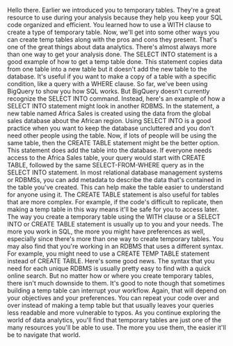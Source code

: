 

Hello there. Earlier we introduced you to temporary tables. They're a great resource to use during your analysis because they help you keep your SQL code organized and efficient. You learned how to use a WITH clause to create a type of temporary table. Now, we'll get into some other ways you can create temp tables along with the pros and cons they present. That's one of the great things about data analytics. There's almost always more than one way to get your analysis done. The SELECT INTO statement is a good example of how to get a temp table done. This statement copies data from one table into a new table but it doesn't add the new table to the database. It's useful if you want to make a copy of a table with a specific condition, like a query with a WHERE clause. So far, we've been using BigQuery to show you how SQL works. But BigQuery doesn't currently recognize the SELECT INTO command. Instead, here's an example of how a SELECT INTO statement might look in another RDBMS. In the statement, a new table named Africa Sales is created using the data from the global sales database about the African region. Using SELECT INTO is a good practice when you want to keep the database uncluttered and you don't need other people using the table. Now, if lots of people will be using the same table, then the CREATE TABLE statement might be the better option. This statement does add the table into the database. If everyone needs access to the Africa Sales table, your query would start with CREATE TABLE, followed by the same SELECT-FROM-WHERE query as in the SELECT INTO statement. In most relational database management systems or RDBMSs, you can add metadata to describe the data that's contained in the table you've created. This can help make the table easier to understand for anyone using it. The CREATE TABLE statement is also useful for tables that are more complex. For example, if the code's difficult to replicate, then making a temp table in this way means it'll be safe for you to access later. The way you create a temporary table using the WITH clause or a SELECT INTO or CREATE TABLE statement is usually up to you and your needs. The more you work in SQL, the more you might have preferences as well, especially since there's more than one way to create temporary tables. You may also find that you're working in an RDBMS that uses a different syntax. For example, you might need to use a CREATE TEMP TABLE statement instead of CREATE TABLE. Here's some good news. The syntax that you need for each unique RDBMS is usually pretty easy to find with a quick online search. But no matter how or where you create temporary tables, there isn't much downside to them. It's good to note though that sometimes building a temp table can interrupt your workflow. Again, that will depend on your objectives and your preferences. You can repeat your code over and over instead of making a temp table but that usually leaves your queries less readable and more vulnerable to typos. As you continue exploring the world of data analytics, you'll find that temporary tables are just one of the many resources you'll be able to use. The more you use them, the easier it'll be to navigate that world.